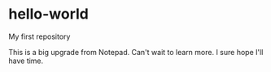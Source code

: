 # hello-world
My first repository

This is a big upgrade from Notepad.  Can't wait to learn more.  I sure hope I'll have time.
